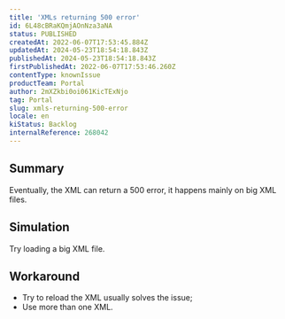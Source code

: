 ```yaml
---
title: 'XMLs returning 500 error'
id: 6L48cBRaKQmjAOnNza3aNA
status: PUBLISHED
createdAt: 2022-06-07T17:53:45.884Z
updatedAt: 2024-05-23T18:54:18.843Z
publishedAt: 2024-05-23T18:54:18.843Z
firstPublishedAt: 2022-06-07T17:53:46.260Z
contentType: knownIssue
productTeam: Portal
author: 2mXZkbi0oi061KicTExNjo
tag: Portal
slug: xmls-returning-500-error
locale: en
kiStatus: Backlog
internalReference: 268042
---
```


## Summary


Eventually, the XML can return a 500 error, it happens mainly on big XML files.



##

## Simulation


Try loading a big XML file.



##

## Workaround



- Try to reload the XML usually solves the issue;
- Use more than one XML.





